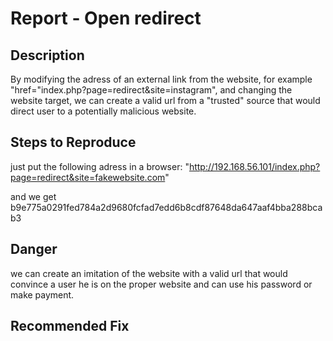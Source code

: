 # Report - Open redirect

## Description
By modifying the adress of an external link from the website, for example "href="index.php?page=redirect&site=instagram", and changing the website target, we can create a valid url from a "trusted" source that would direct user to a potentially malicious website.

## Steps to Reproduce
just put the following adress in a browser:
"http://192.168.56.101/index.php?page=redirect&site=fakewebsite.com"

and we get
b9e775a0291fed784a2d9680fcfad7edd6b8cdf87648da647aaf4bba288bcab3


## Danger
we can create an imitation of the website with a valid url that would convince a user he is on the proper website and can use his password or make payment.

## Recommended Fix

